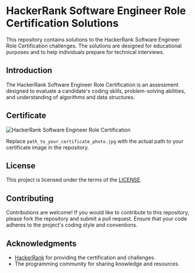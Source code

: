 # HackerRank Software Engineer Role Certification Solutions

This repository contains solutions to the HackerRank Software Engineer Role Certification challenges. The solutions are designed for educational purposes and to help individuals prepare for technical interviews.

## Introduction

The HackerRank Software Engineer Role Certification is an assessment designed to evaluate a candidate's coding skills, problem-solving abilities, and understanding of algorithms and data structures. 

## Certificate

![HackerRank Software Engineer Role Certification](path_to_your_certificate_photo.jpg)

Replace `path_to_your_certificate_photo.jpg` with the actual path to your certificate image in the repository.

## License

This project is licensed under the terms of the [LICENSE](LICENSE).

## Contributing

Contributions are welcome! If you would like to contribute to this repository, please fork the repository and submit a pull request. Ensure that your code adheres to the project's coding style and conventions.

## Acknowledgments

- [HackerRank](https://www.hackerrank.com/) for providing the certification and challenges.
- The programming community for sharing knowledge and resources.
